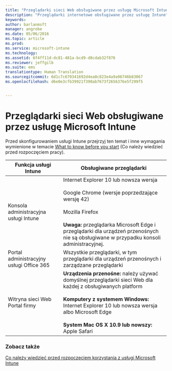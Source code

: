 ```yaml
---
title: "Przeglądarki sieci Web obsługiwane przez usługę Microsoft Intune | Microsoft Intune"
description: "Przeglądarki internetowe obsługiwane przez usługę Intune"
keywords: 
author: barlanmsft
manager: angrobe
ms.date: 05/06/2016
ms.topic: article
ms.prod: 
ms.service: microsoft-intune
ms.technology: 
ms.assetid: 6f4ff11d-dc81-481a-bcd9-d8cdab32f876
ms.reviewer: jeffgilb
ms.suite: ems
translationtype: Human Translation
ms.sourcegitcommit: 6d1c7c670341692d4ea0c823e4a9a96746b83067
ms.openlocfilehash: d6e0e3cfb39921f390ab7673f2656376e5f299f5


---
```


# Przeglądarki sieci Web obsługiwane przez usługę Microsoft Intune

Przed skonfigurowaniem usługi Intune przejrzyj ten temat i inne wymagania wymienione w temacie [What to know before you start](what-to-know-before-you-start-microsoft-intune.md) (Co należy wiedzieć przed rozpoczęciem pracy).

|Funkcja usługi Intune |Obsługiwane przeglądarki|
|---------|---------|
|Konsola administracyjna usługi Intune     |  Internet Explorer 10 lub nowsza wersja<br /><br />Google Chrome (wersje poprzedzające wersję 42)<br /><br />Mozilla Firefox <br /><br />**Uwaga:** przeglądarka Microsoft Edge i przeglądarki dla urządzeń przenośnych nie są obsługiwane w przypadku konsoli administracyjnej.                      
|Portal administracyjny usługi Office 365     |Wszystkie przeglądarki, w tym przeglądarki dla urządzeń przenośnych i zarządzane przeglądarki  |
|Witryna sieci Web Portal firmy     |**Urządzenia przenośne:** należy używać domyślnej przeglądarki sieci Web dla każdej z obsługiwanych platform   <br /><br />**Komputery z systemem Windows:** Internet Explorer 10 lub nowsza wersja albo Microsoft Edge<br /><br />**System Mac OS X 10.9 lub nowszy:** Apple Safari    |


### Zobacz także
[Co należy wiedzieć przed rozpoczęciem korzystania z usługi Microsoft Intune](what-to-know-before-you-start-microsoft-intune.md)



<!--HONumber=Aug16_HO4-->


